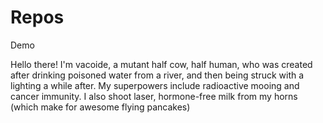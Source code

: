 # Repos
Demo


Hello there! I'm vacoide, a mutant half cow, half human, who was created after drinking poisoned water from a river, and then being struck with a lighting a while after. My superpowers include radioactive mooing and cancer immunity. I also shoot laser, hormone-free milk from my horns (which make for awesome flying pancakes)
